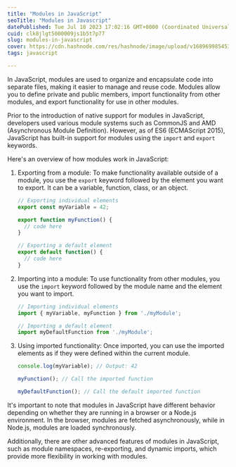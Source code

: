 ```yaml
---
title: "Modules in JavaScript"
seoTitle: "Modules in Javascript"
datePublished: Tue Jul 18 2023 17:02:16 GMT+0000 (Coordinated Universal Time)
cuid: clk8jlgt5000009js1b5t7p77
slug: modules-in-javascript
cover: https://cdn.hashnode.com/res/hashnode/image/upload/v1689699854536/1b2c62b4-6217-48c8-86e0-cf9d9edb6bc5.png
tags: javascript

---
```


In JavaScript, modules are used to organize and encapsulate code into separate files, making it easier to manage and reuse code. Modules allow you to define private and public members, import functionality from other modules, and export functionality for use in other modules.

Prior to the introduction of native support for modules in JavaScript, developers used various module systems such as CommonJS and AMD (Asynchronous Module Definition). However, as of ES6 (ECMAScript 2015), JavaScript has built-in support for modules using the `import` and `export` keywords.

Here's an overview of how modules work in JavaScript:

1. Exporting from a module: To make functionality available outside of a module, you use the `export` keyword followed by the element you want to export. It can be a variable, function, class, or an object.
    
    ```javascript
    // Exporting individual elements
    export const myVariable = 42;
    
    export function myFunction() {
      // code here
    }
    
    // Exporting a default element
    export default function() {
      // code here
    }
    ```
    
2. Importing into a module: To use functionality from other modules, you use the `import` keyword followed by the module name and the element you want to import.
    
    ```javascript
    // Importing individual elements
    import { myVariable, myFunction } from './myModule';
    
    // Importing a default element
    import myDefaultFunction from './myModule';
    ```
    
3. Using imported functionality: Once imported, you can use the imported elements as if they were defined within the current module.
    
    ```javascript
    console.log(myVariable); // Output: 42
    
    myFunction(); // Call the imported function
    
    myDefaultFunction(); // Call the default imported function
    ```
    

It's important to note that modules in JavaScript have different behavior depending on whether they are running in a browser or a Node.js environment. In the browser, modules are fetched asynchronously, while in Node.js, modules are loaded synchronously.

Additionally, there are other advanced features of modules in JavaScript, such as module namespaces, re-exporting, and dynamic imports, which provide more flexibility in working with modules.